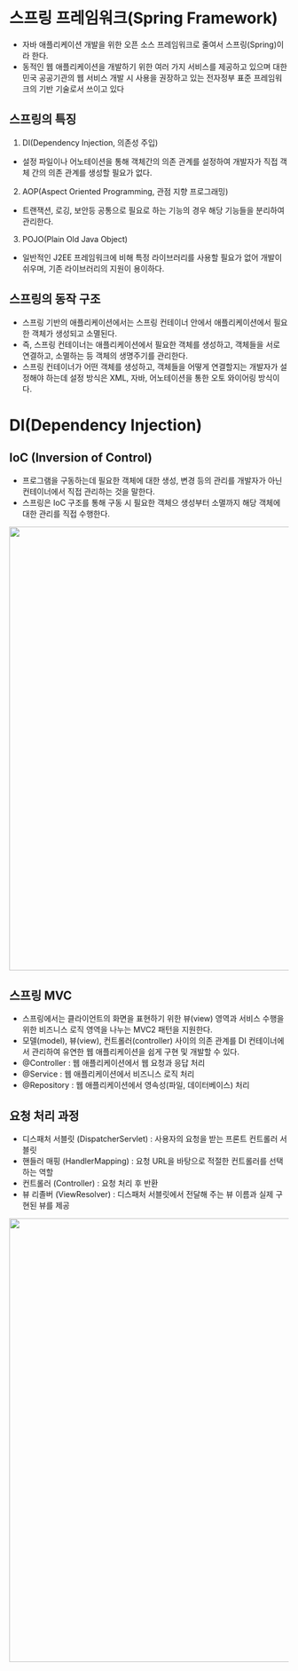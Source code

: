 # 스프링 프레임워크(Spring Framework)

- 자바 애플리케이션 개발을 위한 오픈 소스 프레임워크로 줄여서 스프링(Spring)이라 한다.
- 동적인 웹 애플리케이션을 개발하기 위한 여러 가지 서비스를 제공하고 있으며 대한민국
  공공기관의 웹 서비스 개발 시 사용을 권장하고 있는 전자정부 표준 프레임워크의 기반
  기술로서 쓰이고 있다

## 스프링의 특징

1. DI(Dependency Injection, 의존성 주입)

- 설정 파일이나 어노테이션을 통해 객체간의 의존 관계를 설정하여
  개발자가 직접 객체 간의 의존 관계를 생성할 필요가 없다.

2. AOP(Aspect Oriented Programming, 관점 지향 프로그래밍)

- 트랜잭션, 로깅, 보안등 공통으로 필요로 하는 기능의 경우 해당
  기능들을 분리하여 관리한다.

3. POJO(Plain Old Java Object)

- 일반적인 J2EE 프레임워크에 비해 특정 라이브러리를 사용할 필요가
  없어 개발이 쉬우며, 기존 라이브러리의 지원이 용이하다.

## 스프링의 동작 구조

- 스프링 기반의 애플리케이션에서는 스프링 컨테이너 안에서 애플리케이션에서 필요한
  객체가 생성되고 소멸된다.
- 즉, 스프링 컨테이너는 애플리케이션에서 필요한 객체를 생성하고, 객체들을 서로 연결하고,
  소멸하는 등 객체의 생명주기를 관리한다.
- 스프링 컨테이너가 어떤 객체를 생성하고, 객체들을 어떻게 연결할지는 개발자가 설정해야
  하는데 설정 방식은 XML, 자바, 어노테이션을 통한 오토 와이어링 방식이다.

# DI(Dependency Injection)

## IoC (Inversion of Control)

- 프로그램을 구동하는데 필요한 객체에 대한 생성, 변경 등의 관리를 개발자가 아닌
  컨테이너에서 직접 관리하는 것을 말한다.
- 스프링은 IoC 구조를 통해 구동 시 필요한 객체으 생성부터 소멸까지 해당 객체에
  대한 관리를 직접 수행한다.

<img src="https://user-images.githubusercontent.com/26870393/182604427-d5e9f400-cc8c-410e-b583-df5de4e50bbc.png" width="800px"/>

## 스프링 MVC

- 스프링에서는 클라이언트의 화면을 표현하기 위한 뷰(view) 영역과 서비스 수행을
  위한 비즈니스 로직 영역을 나누는 MVC2 패턴을 지원한다.
- 모델(model), 뷰(view), 컨트롤러(controller) 사이의 의존 관계를 DI 컨테이너에서
  관리하여 유연한 웹 애플리케이션을 쉽게 구현 및 개발할 수 있다.
- @Controller : 웹 애플리케이션에서 웹 요청과 응답 처리
- @Service : 웹 애플리케이션에서 비즈니스 로직 처리
- @Repository : 웹 애플리케이션에서 영속성(파일, 데이터베이스) 처리

## 요청 처리 과정

- 디스패처 서블릿 (DispatcherServlet) : 사용자의 요청을 받는 프론트 컨트롤러 서블릿
- 핸들러 매핑 (HandlerMapping) : 요청 URL을 바탕으로 적절한 컨트롤러를 선택하는 역할
- 컨트롤러 (Controller) : 요청 처리 후 반환
- 뷰 리졸버 (ViewResolver) : 디스패처 서블릿에서 전달해 주는 뷰 이름과 실제 구현된 뷰를 제공

<img src="https://user-images.githubusercontent.com/26870393/182376640-202a56b6-f396-464f-b4dc-6075b0b824d4.png" width="800px"/>
